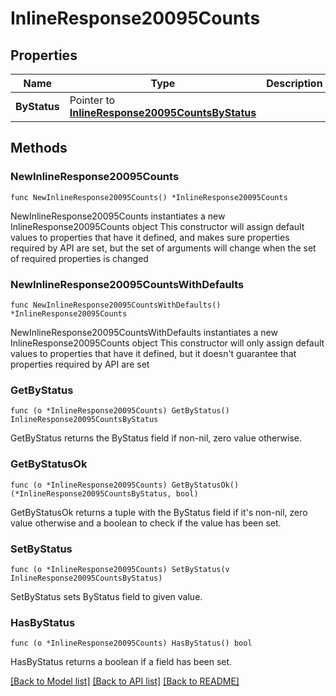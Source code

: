 # InlineResponse20095Counts

## Properties

Name | Type | Description | Notes
------------ | ------------- | ------------- | -------------
**ByStatus** | Pointer to [**InlineResponse20095CountsByStatus**](InlineResponse20095CountsByStatus.md) |  | [optional] 

## Methods

### NewInlineResponse20095Counts

`func NewInlineResponse20095Counts() *InlineResponse20095Counts`

NewInlineResponse20095Counts instantiates a new InlineResponse20095Counts object
This constructor will assign default values to properties that have it defined,
and makes sure properties required by API are set, but the set of arguments
will change when the set of required properties is changed

### NewInlineResponse20095CountsWithDefaults

`func NewInlineResponse20095CountsWithDefaults() *InlineResponse20095Counts`

NewInlineResponse20095CountsWithDefaults instantiates a new InlineResponse20095Counts object
This constructor will only assign default values to properties that have it defined,
but it doesn't guarantee that properties required by API are set

### GetByStatus

`func (o *InlineResponse20095Counts) GetByStatus() InlineResponse20095CountsByStatus`

GetByStatus returns the ByStatus field if non-nil, zero value otherwise.

### GetByStatusOk

`func (o *InlineResponse20095Counts) GetByStatusOk() (*InlineResponse20095CountsByStatus, bool)`

GetByStatusOk returns a tuple with the ByStatus field if it's non-nil, zero value otherwise
and a boolean to check if the value has been set.

### SetByStatus

`func (o *InlineResponse20095Counts) SetByStatus(v InlineResponse20095CountsByStatus)`

SetByStatus sets ByStatus field to given value.

### HasByStatus

`func (o *InlineResponse20095Counts) HasByStatus() bool`

HasByStatus returns a boolean if a field has been set.


[[Back to Model list]](../README.md#documentation-for-models) [[Back to API list]](../README.md#documentation-for-api-endpoints) [[Back to README]](../README.md)


